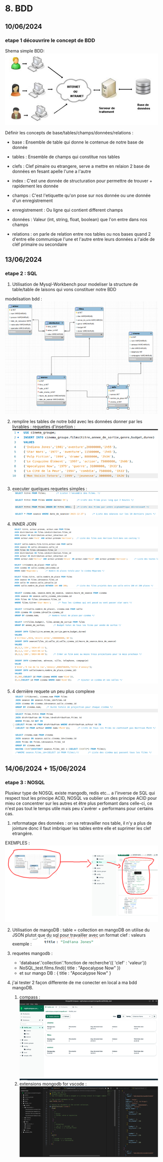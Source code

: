 # 8. BDD

## 10/06/2024

### etape 1 découvrire le concept de BDD

Shema simple BDD:![bdd](./Img/ImgBDD/websimple.jpg)

Définir les concepts de base/tables/champs/données/relations :

* base : Ensemble de table qui donne le contenue de notre base de donnée

* tables : Ensemble de champs qui constitue nos tables

* clefs : Clef pimaire ou etrangere, serve a mettre en relaion 2 base de données en fesant apelle l'une a l'autre

* index : C'est une donnée de structuration pour permettre de trouver + rapidement les donnée

* champs : C'est l'etiquette qu'on pose sur nos donnée ou une donnée d'un enregistrement

* enregistrement : Ou ligne qui contient different champs

* données : Valeur (int, string, float, boolean) que l'on entre dans nos champs

* relations : on parle de relation entre nos tables ou nos bases quand 2 d'entre elle communique l'une et l'autre entre leurs données a l'aide de cléf primaire ou secondaire

## 13/06/2024

### etape 2 : SQL

1. Utilisation de Mysql-Workbench pour modeliser la structure de table/table de laisons qui vons constituer notre BDD

modelisation bdd : ![mysqlworkbench](./Img/ImgBDD/shemabdd.png)

2. remplire les tables de notre bdd avec les données donner par les livrables : requetes d'insertion : ![mysqlworkbench](./Img/ImgBDD/requetedinsertion.png)

3. executer quelques requetes simples : 
![mysqlworkbench](./Img/ImgBDD/reuqtessimple.png)
4. INNER JOIN
![mysqlworkbench](./Img/ImgBDD/requetes+inner1.png)
![mysqlworkbench](./Img/ImgBDD/requete+inner2.png)
5. 4 dernière requete un peu plus complexe
![mysqlworkbench](./Img/ImgBDD/requete+complexe.png)

## 14/06/2024 + 15/06/2024

### etape 3 : NOSQL

Plusieur type de NOSQL existe mangodb, redis etc... a l'inverse de SQL qui respect tout les principe ACID, NOSQL va oublier un des principe ACID pour mieu ce concentrer sur les autres et être plus perfomant dans celle-ci, ce n'est pas tout le temps utile mais peu s'avérer + performans pour certains cas.

1. reformatage des données : on va retravailler nos table, il n'y a plus de jointure donc il faut imbriquer les tables entre elle et suprimer les clef etrangère. 

EXEMPLES : ![cpnversion](./Img/ImgBDD/exempleconversionsqltojson.png)

2. Utilisation de mangoDB : table = collection
en mangoDB on utilise du JSON plutot que du sql pour travailler avec un format clef : valeurs exemple : ![clef+valeur](./Img/ImgBDD/clef:valeur.png)

3. requetes mangodb : 
    - 'database'.'collection'.'fonction de recherche'({ 'clef' : 'valeur'})
    - NoSQL_test.films.find({ title : "Apocalypse Now" })
    - et sur mango DB : { title : "Apocalypse Now" }

4. j'ai tester 2 façon differente de me conecter en local a ma bdd mangoDB.
    1. compass : ![cmpass](./Img/ImgBDD/compass.png)
    2. extensions mongodb for vscode : ![vscodeXmongodb](./Img/ImgBDD/mangodbforvscode.png)